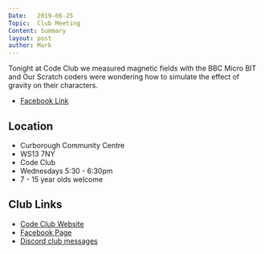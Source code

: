 ```yaml
---
Date:   2019-06-25
Topic:  Club Meeting
Content: Summary
layout: post
author: Mark
---
```

Tonight at Code Club we measured magnetic fields with the BBC Micro BIT and Our Scratch coders were wondering how to simulate the effect of gravity on their characters.



* [Facebook Link](https://www.facebook.com/1481985248595237/posts/2113774852082937/)

## Location

* Curborough Community Centre
* WS13 7NY
* Code Club
* Wednesdays 5:30 - 6:30pm
* 7 - 15 year olds welcome

## Club Links

* [Code Club Website](https://lichfield-code-club.github.io/)
* [Facebook Page](https://www.facebook.com/LichfieldCoders)
* [Discord club messages](https://discord.gg/szz6xGK)
